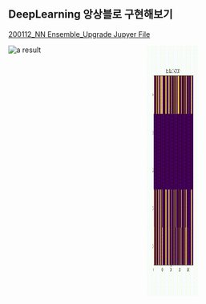 ## DeepLearning 앙상블로 구현해보기

<a href="./Code/200112_NN Ensemble_Upgrade.ipynb">200112_NN Ensemble_Upgrade Jupyer File</a>
<br>


<div class="img1">
  <div style="float:left;width:45%">
    <img src='./Result/a_result.gif' alt="a result" width="45%" height="500">
  </div>
</div>
<div class="img2">
  <div style="float:right;width:45%">
    <img src='./Result/b_result.gif' alt="b result" width="45%" height="500">
  </div>
</div>

